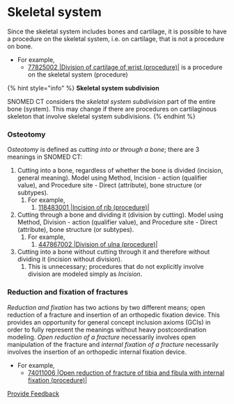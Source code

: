 # Skeletal system

Since the skeletal system includes bones and cartilage, it is possible to have a procedure on the skeletal system, i.e. on cartilage, that is not a procedure on bone.

* For example,
  * [77825002 |Division of cartilage of wrist (procedure)|](http://snomed.info/id/77825002) is a procedure on the skeletal system (procedure)

{% hint style="info" %}
**Skeletal system subdivision**

SNOMED CT considers the _skeletal system subdivision_ part of the entire bone (system). This may change if there are procedures on cartilaginous skeleton that involve skeletal system subdivisions.
{% endhint %}

### Osteotomy <a href="#osteotomy" id="osteotomy"></a>

&#x4F;_&#x73;teotomy_ is defined as _cutting into or through a bone_; there are 3 meanings in SNOMED CT:

1. Cutting into a bone, regardless of whether the bone is divided (incision, general meaning). Model using Method, Incision - action (qualifier value), and Procedure site - Direct (attribute), bone structure (or subtypes).
   1. For example,&#x20;
      1. [118483001 |Incision of rib (procedure)|](http://snomed.info/id/118483001)
2. Cutting through a bone and dividing it (division by cutting). Model using Method, Division - action (qualifier value), and Procedure site - Direct (attribute), bone structure (or subtypes).
   1. For example,&#x20;
      1. [447867002 |Division of ulna (procedure)|](http://snomed.info/id/447867002)
3. Cutting into a bone without cutting through it and therefore without dividing it (incision without division).&#x20;
   1. This is unnecessary; procedures that do not explicitly involve division are modeled simply as _Incision_.

### Reduction and fixation of fractures <a href="#reduction-and-fixation-of-fractures" id="reduction-and-fixation-of-fractures"></a>

_Reduction and fixation_ has two actions by two different means; open reduction of a fracture and insertion of an orthopedic fixation device. This provides an opportunity for general concept inclusion axioms (GCIs) in order to fully represent the meanings without heavy postcoordination modeling. _Open reduction of a fracture_ necessarily involves open manipulation of the fracture and _internal fixation of a fracture_ necessarily involves the insertion of an orthopedic internal fixation device.

* For example,&#x20;
  * [74011006 |Open reduction of fracture of tibia and fibula with internal fixation (procedure)|](http://snomed.info/id/74011006)






<a href="https://docs.google.com/forms/d/e/1FAIpQLScTmbZIf0UEQwYDkY27EEWBkaiYkHSbR0_9DmFrMLXoQLyL7Q/viewform?usp=pp_url&entry.1767247133=SCT+Editorial+Guide&entry.670899847=Skeletal%20system" class="button primary">Provide Feedback</a>
